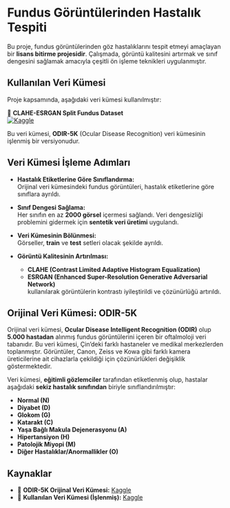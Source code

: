 # Fundus Görüntülerinden Hastalık Tespiti  

Bu proje, fundus görüntülerinden göz hastalıklarını tespit etmeyi amaçlayan bir **lisans bitirme projesidir**. Çalışmada, görüntü kalitesini artırmak ve sınıf dengesini sağlamak amacıyla çeşitli ön işleme teknikleri uygulanmıştır.  

## Kullanılan Veri Kümesi  

Proje kapsamında, aşağıdaki veri kümesi kullanılmıştır:  

🔗 **CLAHE-ESRGAN Split Fundus Dataset**  
[![Kaggle](https://img.shields.io/badge/Kaggle-Dataset-blue)](https://www.kaggle.com/datasets/ahmetselukkren/clahe-esrgan-split-fundus-dataset)  

Bu veri kümesi, **ODIR-5K** (Ocular Disease Recognition) veri kümesinin işlenmiş bir versiyonudur.  

## Veri Kümesi İşleme Adımları  

- **Hastalık Etiketlerine Göre Sınıflandırma:**  
  Orijinal veri kümesindeki fundus görüntüleri, hastalık etiketlerine göre sınıflara ayrıldı.  

- **Sınıf Dengesi Sağlama:**  
  Her sınıfın en az **2000 görsel** içermesi sağlandı. Veri dengesizliği problemini gidermek için **sentetik veri üretimi** uygulandı.  

- **Veri Kümesinin Bölünmesi:**  
  Görseller, **train** ve **test** setleri olacak şekilde ayrıldı.  

- **Görüntü Kalitesinin Artırılması:**  
  - **CLAHE (Contrast Limited Adaptive Histogram Equalization)**  
  - **ESRGAN (Enhanced Super-Resolution Generative Adversarial Network)**  
  kullanılarak görüntülerin kontrastı iyileştirildi ve çözünürlüğü artırıldı.  

## Orijinal Veri Kümesi: ODIR-5K  

Orijinal veri kümesi, **Ocular Disease Intelligent Recognition (ODIR)** olup **5.000 hastadan** alınmış fundus görüntülerini içeren bir oftalmoloji veri tabanıdır. Bu veri kümesi, Çin’deki farklı hastaneler ve medikal merkezlerden toplanmıştır. Görüntüler, Canon, Zeiss ve Kowa gibi farklı kamera üreticilerine ait cihazlarla çekildiği için çözünürlükleri değişiklik göstermektedir.  

Veri kümesi, **eğitimli gözlemciler** tarafından etiketlenmiş olup, hastalar aşağıdaki **sekiz hastalık sınıfından** biriyle sınıflandırılmıştır:  

- **Normal (N)**  
- **Diyabet (D)**  
- **Glokom (G)**  
- **Katarakt (C)**  
- **Yaşa Bağlı Makula Dejenerasyonu (A)**  
- **Hipertansiyon (H)**  
- **Patolojik Miyopi (M)**  
- **Diğer Hastalıklar/Anormallikler (O)**  

## Kaynaklar  

- 📌 **ODIR-5K Orijinal Veri Kümesi:** [Kaggle](https://www.kaggle.com/datasets/andrewmvd/ocular-disease-recognition-odir5k)  
- 📌 **Kullanılan Veri Kümesi (İşlenmiş):** [Kaggle](https://www.kaggle.com/datasets/ahmetselukkren/clahe-esrgan-split-fundus-dataset)  
